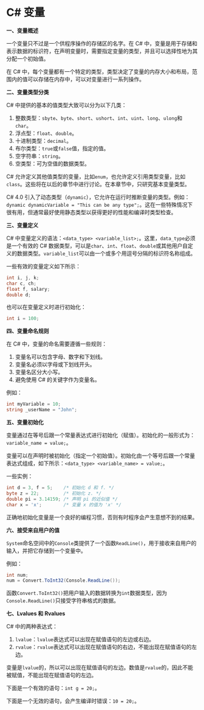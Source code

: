 # C# 变量

**一、变量概述**

一个变量只不过是一个供程序操作的存储区的名字。在 C# 中，变量是用于存储和表示数据的标识符，在声明变量时，需要指定变量的类型，并且可以选择性地为其分配一个初始值。

在 C# 中，每个变量都有一个特定的类型，类型决定了变量的内存大小和布局，范围内的值可以存储在内存中，可以对变量进行一系列操作。

**二、变量类型分类**

C# 中提供的基本的值类型大致可以分为以下几类：
1. 整数类型：`sbyte`、`byte`、`short`、`ushort`、`int`、`uint`、`long`、`ulong`和`char`。
2. 浮点型：`float`、`double`。
3. 十进制类型：`decimal`。
4. 布尔类型：`true`或`false`值，指定的值。
5. 空字符串：`string`。
6. 空类型：可为空值的数据类型。

C# 允许定义其他值类型的变量，比如`enum`，也允许定义引用类型变量，比如`class`。这些将在以后的章节中进行讨论。在本章节中，只研究基本变量类型。

C# 4.0 引入了动态类型（`dynamic`），它允许在运行时推断变量的类型。例如：`dynamic dynamicVariable = "This can be any type";`。这在一些特殊情况下很有用，但通常最好使用静态类型以获得更好的性能和编译时类型检查。

**三、变量定义**

C# 中变量定义的语法：`<data_type> <variable_list>;`。这里，`data_type`必须是一个有效的 C# 数据类型，可以是`char`、`int`、`float`、`double`或其他用户自定义的数据类型。`variable_list`可以由一个或多个用逗号分隔的标识符名称组成。

一些有效的变量定义如下所示：
```csharp
int i, j, k;
char c, ch;
float f, salary;
double d;
```

也可以在变量定义时进行初始化：
```csharp
int i = 100;
```

**四、变量命名规则**

在 C# 中，变量的命名需要遵循一些规则：
1. 变量名可以包含字母、数字和下划线。
2. 变量名必须以字母或下划线开头。
3. 变量名区分大小写。
4. 避免使用 C# 的关键字作为变量名。

例如：
```csharp
int myVariable = 10;
string _userName = "John";
```

**五、变量初始化**

变量通过在等号后跟一个常量表达式进行初始化（赋值）。初始化的一般形式为：`variable_name = value;`。

变量可以在声明时被初始化（指定一个初始值）。初始化由一个等号后跟一个常量表达式组成，如下所示：`<data_type> <variable_name> = value;`。

一些实例：
```csharp
int d = 3, f = 5;    /* 初始化 d 和 f. */
byte z = 22;         /* 初始化 z. */
double pi = 3.14159; /* 声明 pi 的近似值 */
char x = 'x';        /* 变量 x 的值为 'x' */
```

正确地初始化变量是一个良好的编程习惯，否则有时程序会产生意想不到的结果。

**六、接受来自用户的值**

`System`命名空间中的`Console`类提供了一个函数`ReadLine()`，用于接收来自用户的输入，并把它存储到一个变量中。

例如：
```csharp
int num;
num = Convert.ToInt32(Console.ReadLine());
```

函数`Convert.ToInt32()`把用户输入的数据转换为`int`数据类型，因为`Console.ReadLine()`只接受字符串格式的数据。

**七、Lvalues 和 Rvalues**

C# 中的两种表达式：
1. `lvalue`：`lvalue`表达式可以出现在赋值语句的左边或右边。
2. `rvalue`：`rvalue`表达式可以出现在赋值语句的右边，不能出现在赋值语句的左边。

变量是`lvalue`的，所以可以出现在赋值语句的左边。数值是`rvalue`的，因此不能被赋值，不能出现在赋值语句的左边。

下面是一个有效的语句：`int g = 20;`。

下面是一个无效的语句，会产生编译时错误：`10 = 20;`。